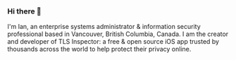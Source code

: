 ### Hi there 👋

I'm Ian, an enterprise systems administrator & information security professional based in Vancouver, British Columbia, Canada. I am the creator and developer of TLS Inspector: a free & open source iOS app trusted by thousands across the world to help protect their privacy online.

